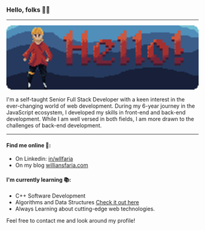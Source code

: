 ### Hello, folks 👋🏼

---

![Banner with "Hello" written in pixel art with a self portrait on the side](https://github.com/wllfaria/wllfaria/blob/master/.github/assets/banner.png)

I'm a self-taught Senior Full Stack Developer with a keen interest in the ever-changing world of web development. During my 6-year journey in the JavaScript ecosystem, I developed my skills in front-end and back-end development. While I am well versed in both fields, I am more drawn to the challenges of back-end development.

---

#### Find me online 🔎:

- On Linkedin: [in/wllfaria](https://linkedin.com/in/wllfaria)
- On my blog [williansfaria.com](https://www.williansfaria.com/en)

#### I'm currently learning 📚:

- C++ Software Development
- Algorithms and Data Structures [Check it out here](https://github.com/wllfaria/coding-interview-prep/)
- Always Learning about cutting-edge web technologies.

Feel free to contact me and look around my profile!

